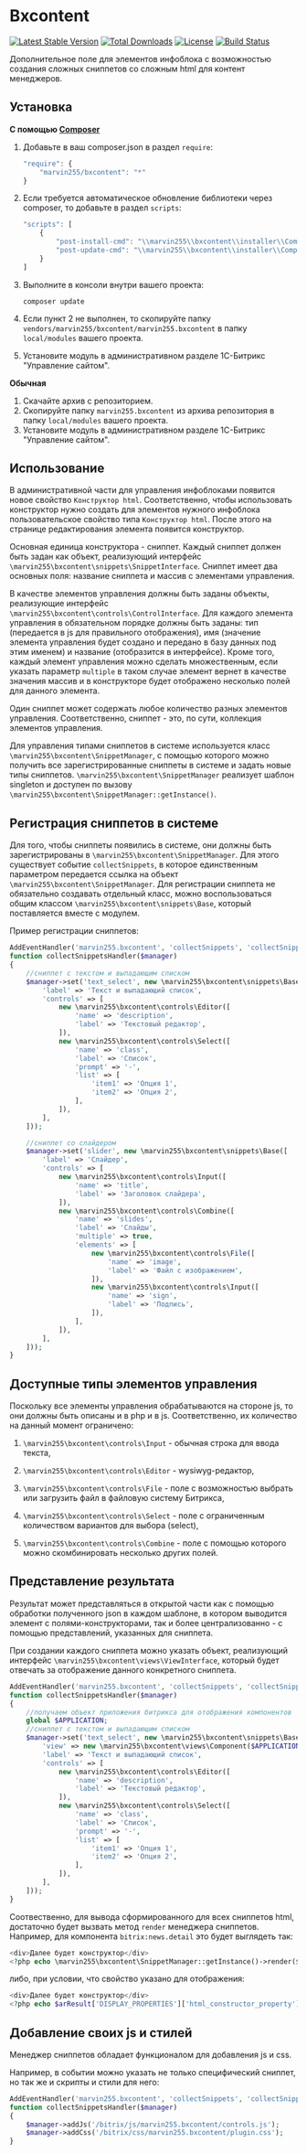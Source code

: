 # Bxcontent

[![Latest Stable Version](https://poser.pugx.org/marvin255/bxcontent/v/stable.png)](https://packagist.org/packages/marvin255/bxcontent)
[![Total Downloads](https://poser.pugx.org/marvin255/bxcontent/downloads.png)](https://packagist.org/packages/marvin255/bxcontent)
[![License](https://poser.pugx.org/marvin255/bxcontent/license.svg)](https://packagist.org/packages/marvin255/bxcontent)
[![Build Status](https://travis-ci.org/marvin255/bxcontent.svg?branch=master)](https://travis-ci.org/marvin255/bxcontent)

Дополнительное поле для элементов инфоблока с возможностью создания сложных сниппетов со сложным html для контент менеджеров.



## Установка

**С помощью [Composer](https://getcomposer.org/doc/00-intro.md)**

1. Добавьте в ваш composer.json в раздел `require`:

    ```javascript
    "require": {
        "marvin255/bxcontent": "*"
    }
    ```

2. Если требуется автоматическое обновление библиотеки через composer, то добавьте в раздел `scripts`:

    ```javascript
    "scripts": [
        {
            "post-install-cmd": "\\marvin255\\bxcontent\\installer\\Composer::injectModule",
            "post-update-cmd": "\\marvin255\\bxcontent\\installer\\Composer::injectModule",
        }
    ]
    ```

3. Выполните в консоли внутри вашего проекта:

    ```
    composer update
    ```

4. Если пункт 2 не выполнен, то скопируйте папку `vendors/marvin255/bxcontent/marvin255.bxcontent` в папку `local/modules` вашего проекта.

5. Установите модуль в административном разделе 1С-Битрикс "Управление сайтом".

**Обычная**

1. Скачайте архив с репозиторием.
2. Скопируйте папку `marvin255.bxcontent` из архива репозитория в папку `local/modules` вашего проекта.
3. Установите модуль в административном разделе 1С-Битрикс "Управление сайтом".



## Использование

В административной части для управления инфоблоками появится новое свойство `Конструктор html`. Соответственно, чтобы использовать конструктор нужно создать для элементов нужного инфоблока пользовательское свойство типа `Конструктор html`. После этого на странице редактирования элемента появится конструктор.

Основная единица конструктора - сниппет. Каждый сниппет должен быть задан как объект, реализующий интерфейс `\marvin255\bxcontent\snippets\SnippetInterface`. Сниппет имеет два основных поля: название сниппета и массив с элементами управления.

В качестве элементов управления должны быть заданы объекты, реализующие интерфейс `\marvin255\bxcontent\controls\ControlInterface`. Для каждого элемента управления в обязательном порядке должны быть заданы: тип (передается в js для правильного отображения), имя (значение элемента управления будет создано и передано в базу данных под этим именем) и название (отобразится в интерфейсе). Кроме того, каждый элемент управления можно сделать множественным, если указать параметр `multiple` в таком случае элемент вернет в качестве значения массив и в конструкторе будет отображено несколько полей для данного элемента.

Один сниппет может содержать любое количество разных элементов управления. Соответственно, сниппет - это, по сути, коллекция элементов управления.

Для управления типами сниппетов в системе используется класс `\marvin255\bxcontent\SnippetManager`, с помощью которого можно получить все зарегистрированные сниппеты в системе и задать новые типы сниппетов. `\marvin255\bxcontent\SnippetManager` реализует шаблон singleton и доступен по вызову `\marvin255\bxcontent\SnippetManager::getInstance()`.



## Регистрация сниппетов в системе

Для того, чтобы сниппеты появились в системе, они должны быть зарегистрированы в `\marvin255\bxcontent\SnippetManager`. Для этого существует событие `collectSnippets`, в которое единственным параметром передается ссылка на объект `\marvin255\bxcontent\SnippetManager`. Для регистрации сниппета не обязательно создавать отдельный класс, можно воспользоваться общим классом `\marvin255\bxcontent\snippets\Base`, который поставляется вместе с модулем.

Пример регистрации сниппетов:

```php
AddEventHandler('marvin255.bxcontent', 'collectSnippets', 'collectSnippetsHandler');
function collectSnippetsHandler($manager)
{
    //сниппет с текстом и выпадающим списком
    $manager->set('text_select', new \marvin255\bxcontent\snippets\Base([
        'label' => 'Текст и выпадающий список',
        'controls' => [
            new \marvin255\bxcontent\controls\Editor([
                'name' => 'description',
                'label' => 'Текстовый редактор',
            ]),
            new \marvin255\bxcontent\controls\Select([
                'name' => 'class',
                'label' => 'Список',
                'prompt' => '-',
                'list' => [
                    'item1' => 'Опция 1',
                    'item2' => 'Опция 2',
                ],
            ]),
        ],
    ]));

    //сниппет со слайдером
    $manager->set('slider', new \marvin255\bxcontent\snippets\Base([
        'label' => 'Слайдер',
        'controls' => [
            new \marvin255\bxcontent\controls\Input([
                'name' => 'title',
                'label' => 'Заголовок слайдера',
            ]),
            new \marvin255\bxcontent\controls\Combine([
                'name' => 'slides',
                'label' => 'Слайды',
                'multiple' => true,
                'elements' => [
                    new \marvin255\bxcontent\controls\File([
                        'name' => 'image',
                        'label' => 'Файл с изображением',
                    ]),
                    new \marvin255\bxcontent\controls\Input([
                        'name' => 'sign',
                        'label' => 'Подпись',
                    ]),
                ],
            ]),
        ],
    ]));
}
```



## Доступные типы элементов управления

Поскольку все элементы управления обрабатываются на стороне js, то они должны быть описаны и в php и в js. Соответственно, их количество на данный момент ограничено:

1. `\marvin255\bxcontent\controls\Input` - обычная строка для ввода текста,

2. `\marvin255\bxcontent\controls\Editor` - wysiwyg-редактор,

3. `\marvin255\bxcontent\controls\File` - поле с возможностью выбрать или загрузить файл в файловую систему Битрикса,

4. `\marvin255\bxcontent\controls\Select` - поле с ограниченным количеством вариантов для выбора (select),

4. `\marvin255\bxcontent\controls\Combine` - поле с помощью которого можно скомбинировать несколько других полей.



## Представление результата

Результат может представляться в открытой части как с помощью обработки полученного json в каждом шаблоне, в котором выводится элемент с полями-конструкторами, так и более централизованно - с помощью представлений, указанных для сниппета.

При создании каждого сниппета можно указать объект, реализующий интерфейс `\marvin255\bxcontent\views\ViewInterface`, который будет отвечать за отображение данного конкретного сниппета.

```php
AddEventHandler('marvin255.bxcontent', 'collectSnippets', 'collectSnippetsHandler');
function collectSnippetsHandler($manager)
{
    //получаем объект приложения битрикса для отображения компонентов
    global $APPLICATION;
    //сниппет с текстом и выпадающим списком
    $manager->set('text_select', new \marvin255\bxcontent\snippets\Base([
        'view' => new \marvin255\bxcontent\views\Component($APPLICATION, 'custom:slider'),
        'label' => 'Текст и выпадающий список',
        'controls' => [
            new \marvin255\bxcontent\controls\Editor([
                'name' => 'description',
                'label' => 'Текстовый редактор',
            ]),
            new \marvin255\bxcontent\controls\Select([
                'name' => 'class',
                'label' => 'Список',
                'prompt' => '-',
                'list' => [
                    'item1' => 'Опция 1',
                    'item2' => 'Опция 2',
                ],
            ]),
        ],
    ]));
}
```

Соотвественно, для вывода сформированного для всех сниппетов html, достаточно будет вызвать метод `render` менеджера сниппетов. Например, для компонента `bitrix:news.detail` это будет выглядеть так:

```php
<div>Далее будет конструктор</div>
<?php echo \marvin255\bxcontent\SnippetManager::getInstance()->render($arResult['PROPERTIES']['html_constructor_property']['VALUE']); ?>
```

либо, при условии, что свойство указано для отображения:

```php
<div>Далее будет конструктор</div>
<?php echo $arResult['DISPLAY_PROPERTIES']['html_constructor_property']['DISPLAY_VALUE']; ?>
```



## Добавление своих js и стилей

Менеджер сниппетов обладает функционалом для добавления js и css.

Например, в событии можно указать не только специфический сниппет, но так же и скрипты и стили для него:

```php
AddEventHandler('marvin255.bxcontent', 'collectSnippets', 'collectSnippetsHandler');
function collectSnippetsHandler($manager)
{
    $manager->addJs('/bitrix/js/marvin255.bxcontent/controls.js');
    $manager->addCss('/bitrix/css/marvin255.bxcontent/plugin.css');
}
```
